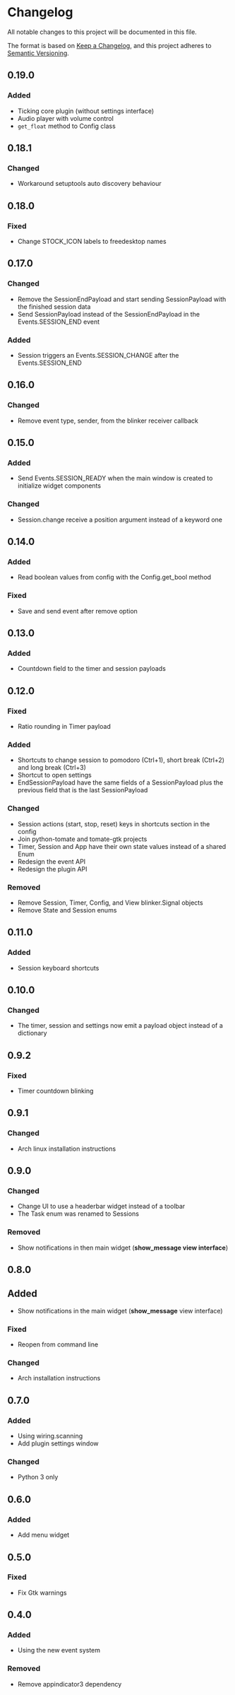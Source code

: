 # Changelog

All notable changes to this project will be documented in this file.

The format is based on [Keep a Changelog](https://keepachangelog.com/en/1.0.0/),
and this project adheres to [Semantic Versioning](https://semver.org/spec/v2.0.0.html).

## 0.19.0

### Added

- Ticking core plugin (without settings interface) 
- Audio player with volume control
- `get_float` method to Config class

## 0.18.1

### Changed

- Workaround setuptools auto discovery behaviour

## 0.18.0

### Fixed

- Change STOCK_ICON labels to freedesktop names

## 0.17.0

### Changed

- Remove the SessionEndPayload and start sending SessionPayload with the finished session data
- Send SessionPayload instead of the SessionEndPayload in the Events.SESSION\_END event

### Added

- Session triggers an Events.SESSION\_CHANGE after the Events.SESSION\_END

## 0.16.0

### Changed

- Remove event type, sender, from the blinker receiver callback

## 0.15.0

### Added

- Send Events.SESSION\_READY when the main window is created to initialize widget components

### Changed

- Session.change receive a position argument instead of a keyword one

## 0.14.0

### Added

- Read boolean values from config with the Config.get\_bool method

### Fixed

- Save and send event after remove option

## 0.13.0

### Added

- Countdown field to the timer and session payloads

## 0.12.0

### Fixed

- Ratio rounding in Timer payload

### Added

- Shortcuts to change session to pomodoro (Ctrl+1), short break (Ctrl+2) and long break (Ctrl+3)
- Shortcut to open settings
- EndSessionPayload have the same fields of a SessionPayload plus the previous field that is the last SessionPayload

### Changed

- Session actions (start, stop, reset) keys in shortcuts section in the config
- Join python-tomate and tomate-gtk projects
- Timer, Session and App have their own state values instead of a shared Enum
- Redesign the event API
- Redesign the plugin API

### Removed

- Remove Session, Timer, Config, and View blinker.Signal objects
- Remove State and Session enums

## 0.11.0

### Added

- Session keyboard shortcuts

## 0.10.0

### Changed

- The timer, session and settings now emit a payload object instead of a dictionary

## 0.9.2

### Fixed

- Timer countdown blinking

## 0.9.1

### Changed

- Arch linux installation instructions

## 0.9.0

### Changed

- Change UI to use a headerbar widget instead of a toolbar
- The Task enum was renamed to Sessions

### Removed

- Show notifications in then main widget (**show\_message view interface**)

## 0.8.0

## Added

- Show notifications in the main widget (**show\_message** view interface)

### Fixed

- Reopen from command line

### Changed

- Arch installation instructions

## 0.7.0

### Added

- Using wiring.scanning
- Add plugin settings window
  
### Changed

- Python 3 only

## 0.6.0

### Added

- Add menu widget

## 0.5.0

### Fixed

- Fix Gtk warnings

## 0.4.0

### Added

- Using the new event system
  
### Removed

- Remove appindicator3 dependency
